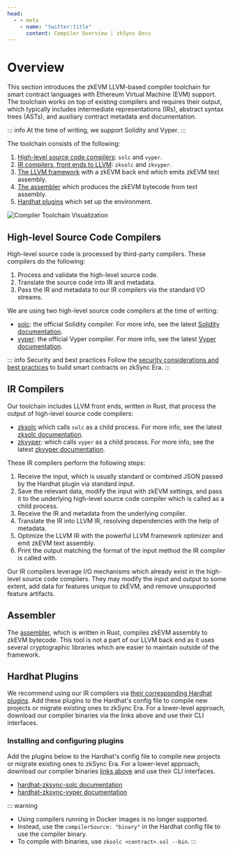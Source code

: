 ```yaml
---
head:
  - - meta
    - name: "twitter:title"
      content: Compiler Overview | zkSync Docs
---
```


# Overview

This section introduces the zkEVM LLVM-based compiler toolchain for smart contract languages with Ethereum Virtual Machine
(EVM) support. The toolchain works on top of existing compilers and requires their output, which typically includes
intermediate representations (IRs), abstract syntax trees (ASTs), and auxiliary contract metadata and documentation.

::: info
At the time of writing, we support Solidity and Vyper.
:::

The toolchain consists of the following:

1. [High-level source code compilers](#high-level-source-code-compilers): `solc` and `vyper`.
2. [IR compilers, front ends to LLVM](#ir-compilers): `zksolc` and `zkvyper`.
3. [The LLVM framework](./llvm.md) with a zkEVM back end which emits zkEVM text assembly.
4. [The assembler](#assembler) which produces the zkEVM bytecode from text assembly.
5. [Hardhat plugins](#hardhat-plugins) which set up the environment.

![Compiler Toolchain Visualization](../../../assets/images/compiler-toolchain.png "Compiler Toolchain")

## High-level Source Code Compilers

High-level source code is processed by third-party compilers. These compilers do the following:

1. Process and validate the high-level source code.
2. Translate the source code into IR and metadata.
3. Pass the IR and metadata to our IR compilers via the standard I/O streams.

We are using two high-level source code compilers at the time of writing:

- [solc](https://github.com/ethereum/solc-bin): the official Solidity compiler. For more info, see the latest [Solidity documentation](https://docs.soliditylang.org/en/latest/).
- [vyper](https://github.com/vyperlang/vyper/releases): the official Vyper compiler. For more info, see the latest [Vyper documentation](https://docs.vyperlang.org/en/latest/index.html).

::: info Security and best practices
Follow the [security considerations and best practices](../../building-on-zksync/best-practices.md) to build smart contracts on zkSync Era.
:::

## IR Compilers

Our toolchain includes LLVM front ends, written in Rust, that process the output of high-level source code compilers:

- [zksolc](https://github.com/matter-labs/zksolc-bin) which calls `solc` as a child process. For more info, see the latest [zksolc documentation](./solidity.md).
- [zkvyper](https://github.com/matter-labs/zkvyper-bin): which calls `vyper` as a child process. For more info, see the latest [zkvyper documentation](./vyper.md).

These IR compilers perform the following steps:

1. Receive the input, which is usually standard or combined JSON passed by the Hardhat plugin via standard input.
2. Save the relevant data, modify the input with zkEVM settings, and pass it to the underlying high-level source code compiler which is called as a child process.
3. Receive the IR and metadata from the underlying compiler.
4. Translate the IR into LLVM IR, resolving dependencies with the help of metadata.
5. Optimize the LLVM IR with the powerful LLVM framework optimizer and emit zkEVM text assembly.
6. Print the output matching the format of the input method the IR compiler is called with.

Our IR compilers leverage I/O mechanisms which already exist in the high-level source code
compilers. They may modify the input and output to some extent, add data for features unique to zkEVM,
and remove unsupported feature artifacts.

## Assembler

The [assembler](https://github.com/matter-labs/era-zkevm-assembly), which is written in Rust, compiles zkEVM assembly
to zkEVM bytecode. This tool is not a part of our LLVM back end as it uses several cryptographic libraries which are
easier to maintain outside of the framework.

## Hardhat Plugins

We recommend using our IR compilers via [their corresponding Hardhat plugins](../hardhat-plugins/README.md).
Add these plugins to the Hardhat's config file to compile new projects or migrate
existing ones to zkSync Era. For a lower-level approach, download our compiler binaries via the
links above and use their CLI interfaces.

### Installing and configuring plugins

Add the plugins below to the Hardhat's config file to compile new projects or migrate
existing ones to zkSync Era. For a lower-level approach, download our compiler binaries
[links above](#ir-compilers) and use their CLI interfaces.

- [hardhat-zksync-solc documentation](../hardhat-plugins/hardhat-zksync-solc.md)
- [hardhat-zksync-vyper documentation](../hardhat-plugins/hardhat-zksync-vyper.md)

::: warning

- Using compilers running in Docker images is no longer supported.
- Instead, use the `compilerSource: "binary"` in the Hardhat config file to use the compiler binary.
- To compile with binaries, use `zksolc <contract>.sol --bin`.
  :::
